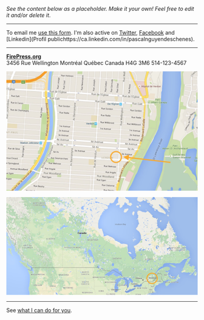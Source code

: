 *See the content below as a placeholder. Make it your own! Feel free to edit it and/or delete it*.

---

To email me [use this form](http://goo.gl/forms/4B5zzHhXphbtMzh93). I'm also active on [Twitter](https://twitter.com/_pascalandy), [Facebook](https://www.facebook.com/pascalandy1) and [Linkedin](Profil publichttps://ca.linkedin.com/in/pascalnguyendeschenes).

---

[**FirePress.org**](http://firepress.org/)<br>
3456 Rue Wellington
Montréal  Québec  Canada H4G 3M6
514-123-4567

![](https://raw.githubusercontent.com/firepress-org/themes-content/master/112_readiness/images/map2.jpg)

![](https://raw.githubusercontent.com/firepress-org/themes-content/master/112_readiness/images/map1.jpg)

---

See [what I can do for you](/let-me-help-you/).